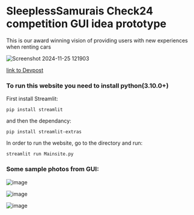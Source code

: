 # SleeplessSamurais Check24 competition GUI idea prototype

This is our award winning vision of providing users with new experiences when renting cars

![Screenshot 2024-11-25 121903](https://github.com/user-attachments/assets/5f3f27e6-c727-4fed-8e63-cc864301443c)

[link to Devpost](https://devpost.com/software/sleepless-24-7)


### To run this website you need to install python(3.10.0+)
First install Streamlit:
```
pip install streamlit
```
and then the dependancy:
```
pip install streamlit-extras
```
In order to run the website, go to the directory and run:
```
streamlit run Mainsite.py
```
### Some sample photos from GUI:


![image](https://github.com/user-attachments/assets/8e180990-5387-4d26-b541-74213b315185)



![image](https://github.com/user-attachments/assets/f63ce396-5091-4551-afca-8ecdb9537638)


![image](https://github.com/user-attachments/assets/d556789c-6da5-465a-ab55-882b4078c37f)
